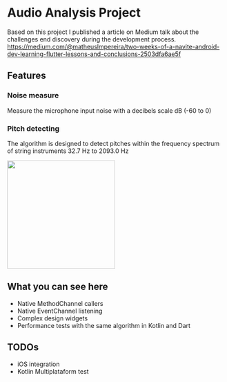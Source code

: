 # Audio Analysis Project
Based on this project I published a article on Medium talk about the challenges end discovery during the development process.
https://medium.com/@matheuslmpereira/two-weeks-of-a-navite-android-dev-learning-flutter-lessons-and-conclusions-2503dfa6ae5f

## Features
### Noise measure
Measure the microphone input noise with a decibels scale dB (-60 to 0)
### Pitch detecting
The algorithm is designed to detect pitches within the frequency spectrum of string instruments 32.7 Hz to 2093.0 Hz
 
<img src="https://github.com/matheuslmpereira/flutter-audio-analiser/assets/11295011/ebafb7a1-7921-44e1-b79a-002090b1f657" width="250">

## What you can see here
- Native MethodChannel callers
- Native EventChannel listening
- Complex design widgets
- Performance tests with the same algorithm in Kotlin and Dart

## TODOs
- iOS integration
- Kotlin Multiplataform test
